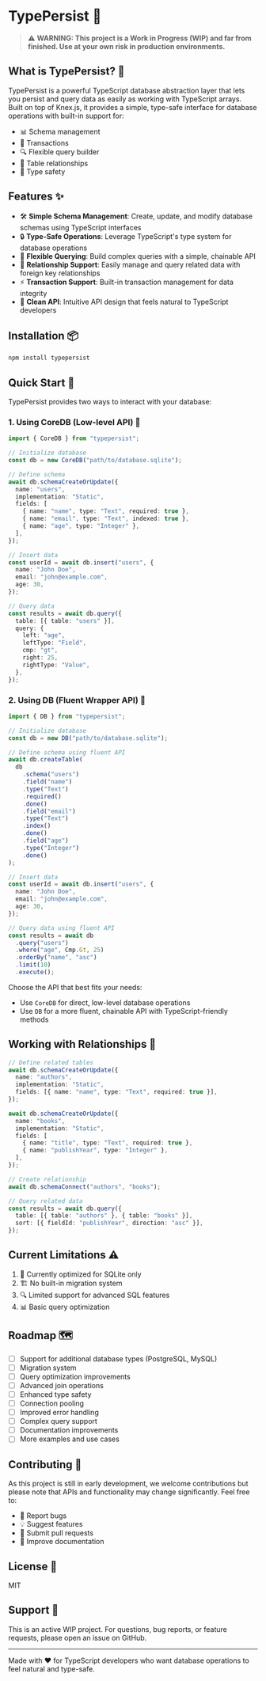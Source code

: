 # TypePersist 🚀

> ⚠️ **WARNING: This project is a Work in Progress (WIP) and far from finished. Use at your own risk in production environments.**

## What is TypePersist? 🤔

TypePersist is a powerful TypeScript database abstraction layer that lets you persist and query data as easily as working with TypeScript arrays. Built on top of Knex.js, it provides a simple, type-safe interface for database operations with built-in support for:

- 📊 Schema management
- 🔄 Transactions
- 🔍 Flexible query builder
- 🔗 Table relationships
- 🎯 Type safety

## Features ✨

- 🛠️ **Simple Schema Management**: Create, update, and modify database schemas using TypeScript interfaces
- 🔒 **Type-Safe Operations**: Leverage TypeScript's type system for database operations
- 📝 **Flexible Querying**: Build complex queries with a simple, chainable API
- 🤝 **Relationship Support**: Easily manage and query related data with foreign key relationships
- ⚡ **Transaction Support**: Built-in transaction management for data integrity
- 🎨 **Clean API**: Intuitive API design that feels natural to TypeScript developers

## Installation 📦

```bash
npm install typepersist
```

## Quick Start 🚀

TypePersist provides two ways to interact with your database:

### 1. Using CoreDB (Low-level API) 💪

```typescript
import { CoreDB } from "typepersist";

// Initialize database
const db = new CoreDB("path/to/database.sqlite");

// Define schema
await db.schemaCreateOrUpdate({
  name: "users",
  implementation: "Static",
  fields: [
    { name: "name", type: "Text", required: true },
    { name: "email", type: "Text", indexed: true },
    { name: "age", type: "Integer" },
  ],
});

// Insert data
const userId = await db.insert("users", {
  name: "John Doe",
  email: "john@example.com",
  age: 30,
});

// Query data
const results = await db.query({
  table: [{ table: "users" }],
  query: {
    left: "age",
    leftType: "Field",
    cmp: "gt",
    right: 25,
    rightType: "Value",
  },
});
```

### 2. Using DB (Fluent Wrapper API) 🎯

```typescript
import { DB } from "typepersist";

// Initialize database
const db = new DB("path/to/database.sqlite");

// Define schema using fluent API
await db.createTable(
  db
    .schema("users")
    .field("name")
    .type("Text")
    .required()
    .done()
    .field("email")
    .type("Text")
    .index()
    .done()
    .field("age")
    .type("Integer")
    .done()
);

// Insert data
const userId = await db.insert("users", {
  name: "John Doe",
  email: "john@example.com",
  age: 30,
});

// Query data using fluent API
const results = await db
  .query("users")
  .where("age", Cmp.Gt, 25)
  .orderBy("name", "asc")
  .limit(10)
  .execute();
```

Choose the API that best fits your needs:

- Use `CoreDB` for direct, low-level database operations
- Use `DB` for a more fluent, chainable API with TypeScript-friendly methods

## Working with Relationships 🔗

```typescript
// Define related tables
await db.schemaCreateOrUpdate({
  name: "authors",
  implementation: "Static",
  fields: [{ name: "name", type: "Text", required: true }],
});

await db.schemaCreateOrUpdate({
  name: "books",
  implementation: "Static",
  fields: [
    { name: "title", type: "Text", required: true },
    { name: "publishYear", type: "Integer" },
  ],
});

// Create relationship
await db.schemaConnect("authors", "books");

// Query related data
const results = await db.query({
  table: [{ table: "authors" }, { table: "books" }],
  sort: [{ fieldId: "publishYear", direction: "asc" }],
});
```

## Current Limitations ⚠️

1. 🎯 Currently optimized for SQLite only
2. 🏗️ No built-in migration system
3. 🔍 Limited support for advanced SQL features
4. 📊 Basic query optimization

## Roadmap 🗺️

- [ ] Support for additional database types (PostgreSQL, MySQL)
- [ ] Migration system
- [ ] Query optimization improvements
- [ ] Advanced join operations
- [ ] Enhanced type safety
- [ ] Connection pooling
- [ ] Improved error handling
- [ ] Complex query support
- [ ] Documentation improvements
- [ ] More examples and use cases

## Contributing 🤝

As this project is still in early development, we welcome contributions but please note that APIs and functionality may change significantly. Feel free to:

- 🐛 Report bugs
- 💡 Suggest features
- 🔧 Submit pull requests
- 📖 Improve documentation

## License 📄

MIT

## Support 💬

This is an active WIP project. For questions, bug reports, or feature requests, please open an issue on GitHub.

---

Made with ❤️ for TypeScript developers who want database operations to feel natural and type-safe.
